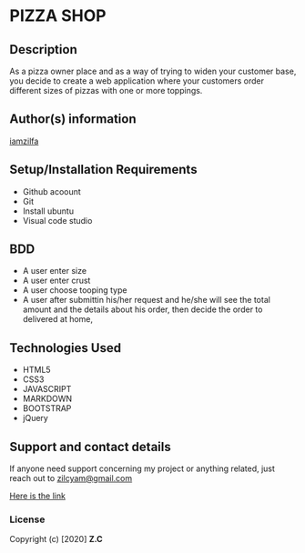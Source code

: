 # PIZZA SHOP
## Description
As a pizza owner place and as a way of trying to widen your customer base, you decide to create a web application where your customers order different sizes of pizzas with one or more toppings. 

## Author(s) information
[iamzilfa](https://github.com/iamzilfa)

## Setup/Installation Requirements

* Github acoount
* Git
* Install ubuntu
* Visual code studio

## BDD
* A user enter size
* A user enter crust
* A user choose tooping type
* A user after submittin his/her request and he/she will see the total amount and the details about his order, then decide the order to delivered at home,



## Technologies Used
* HTML5
* CSS3
* JAVASCRIPT
* MARKDOWN
* BOOTSTRAP
* jQuery
## Support and contact details
If anyone need support concerning my project or anything related, just reach out to zilcyam@gmail.com
 
[Here is the link](https://iamzilfa.github.io/PIZZA-SHOP/ "PIZZA-SHOP")


<!-- ![PIZZA-SHOP](./image/pizza-shp.png) -->
### License

Copyright (c) [2020] **Z.C**

